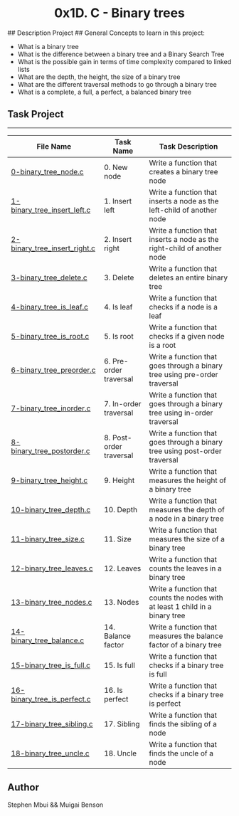 <h1 align="center">0x1D. C - Binary trees</h1>
## Description Project
## General
Concepts to learn in this project:

- What is a binary tree
- What is the difference between a binary tree and a Binary Search Tree
- What is the possible gain in terms of time complexity compared to linked lists
- What are the depth, the height, the size of a binary tree
- What are the different traversal methods to go through a binary tree
- What is a complete, a full, a perfect, a balanced binary tree

## Task Project
---
File Name|Task Name|Task Description
---|---|---
[0-binary_tree_node.c](...)|0. New node|Write a function that creates a binary tree node
[1-binary_tree_insert_left.c](...)|1. Insert left|Write a function that inserts a node as the left-child of another node
[2-binary_tree_insert_right.c](...)|2. Insert right|Write a function that inserts a node as the right-child of another node
[3-binary_tree_delete.c](...)|3. Delete|Write a function that deletes an entire binary tree
[4-binary_tree_is_leaf.c](...)|4. Is leaf|Write a function that checks if a node is a leaf
[5-binary_tree_is_root.c](...)|5. Is root|Write a function that checks if a given node is a root
[6-binary_tree_preorder.c](...)|6. Pre-order traversal|Write a function that goes through a binary tree using pre-order traversal
[7-binary_tree_inorder.c](...)|7. In-order traversal|Write a function that goes through a binary tree using in-order traversal
[8-binary_tree_postorder.c](...)|8. Post-order traversal|Write a function that goes through a binary tree using post-order traversal
[9-binary_tree_height.c](...)|9. Height |Write a function that measures the height of a binary tree
[10-binary_tree_depth.c](...)|10. Depth|Write a function that measures the depth of a node in a binary tree
[11-binary_tree_size.c](...)|11. Size|Write a function that measures the size of a binary tree
[12-binary_tree_leaves.c](...)|12. Leaves|Write a function that counts the leaves in a binary tree
[13-binary_tree_nodes.c](...)|13. Nodes|Write a function that counts the nodes with at least 1 child in a binary tree
[14-binary_tree_balance.c](...)|14. Balance factor|Write a function that measures the balance factor of a binary tree
[15-binary_tree_is_full.c](...)|15. Is full|Write a function that checks if a binary tree is full
[16-binary_tree_is_perfect.c](...)|16. Is perfect|Write a function that checks if a binary tree is perfect
[17-binary_tree_sibling.c](...)|17. Sibling|Write a function that finds the sibling of a node
[18-binary_tree_uncle.c](...)|18. Uncle|Write a function that finds the uncle of a node

## Author
Stephen Mbui && Muigai Benson
